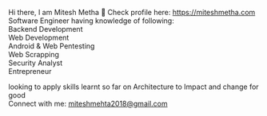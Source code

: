 Hi there, I am Mitesh Metha 👋
Check profile here: https://miteshmetha.com <br>
Software Engineer having knowledge of following:<br>
  Backend Development<br>
  Web Development<br>
  Android & Web Pentesting<br>
  Web Scrapping<br>
  Security Analyst<br>
  Entrepreneur <br>

looking to apply skills learnt so far on Architecture to Impact and change for good <br>
Connect with me: miteshmehta2018@gmail.com <br>

